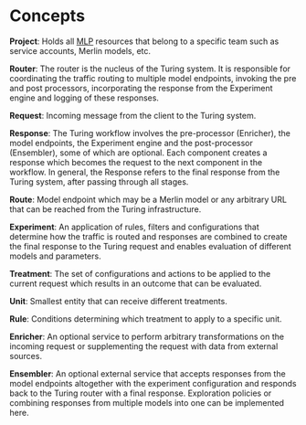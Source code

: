 # Concepts

**Project**: Holds all [MLP](https://github.com/gojek/mlp) resources that belong to a specific team such as service accounts, Merlin models, etc.

**Router**: The router is the nucleus of the Turing system. It is responsible for coordinating the traffic routing to multiple model endpoints, invoking the pre and post processors, incorporating the response from the Experiment engine and logging of these responses.  

**Request**: Incoming message from the client to the Turing system.

**Response**: The Turing workflow involves the pre-processor (Enricher), the model endpoints, the Experiment engine and the post-processor (Ensembler), some of which are optional. Each component creates a response which becomes the request to the next component in the workflow. In general, the Response refers to the final response from the Turing system, after passing through all stages.

**Route**: Model endpoint which may be a Merlin model or any arbitrary URL that can be reached from the Turing infrastructure.

**Experiment**: An application of rules, filters and configurations that determine how the traffic is routed and responses are combined to create the final response to the Turing request and enables evaluation of different models and parameters.

**Treatment**: The set of configurations and actions to be applied to the current request which results in an outcome that can be evaluated.

**Unit**: Smallest entity that can receive different treatments.

**Rule**: Conditions determining which treatment to apply to a specific unit.

**Enricher**: An optional service to perform arbitrary transformations on the incoming request or supplementing the request with data from external sources.

**Ensembler**: An optional external service that accepts responses from the model endpoints altogether with the experiment configuration and responds back to the Turing router with a final response. Exploration policies or combining responses from multiple models into one can be implemented here.
